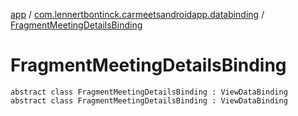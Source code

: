 [app](../../index.md) / [com.lennertbontinck.carmeetsandroidapp.databinding](../index.md) / [FragmentMeetingDetailsBinding](./index.md)

# FragmentMeetingDetailsBinding

`abstract class FragmentMeetingDetailsBinding : ViewDataBinding`
`abstract class FragmentMeetingDetailsBinding : ViewDataBinding`